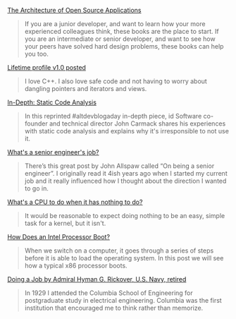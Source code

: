 [The Architecture of Open Source Applications](http://aosabook.org/en/index.html)
> If you are a junior developer, and want to learn how your more experienced colleagues think, these books are the place to start. If you are an intermediate or senior developer, and want to see how your peers have solved hard design problems, these books can help you too.

[Lifetime profile v1.0 posted](https://herbsutter.com/2018/09/20/lifetime-profile-v1-0-posted/)
> I love C++. I also love safe code and not having to worry about dangling pointers and iterators and views. 

[In-Depth: Static Code Analysis](https://www.gamasutra.com/view/news/128836/InDepth_Static_Code_Analysis.php)
> In this reprinted #altdevblogaday in-depth piece, id Software co-founder and technical director John Carmack shares his experiences with static code analysis and explains why it's irresponsible to not use it.

[What's a senior engineer's job?](https://jvns.ca/blog/senior-engineer/)
> There’s this great post by John Allspaw called “On being a senior engineer”. I originally read it 4ish years ago when I started my current job and it really influenced how I thought about the direction I wanted to go in.

[What's a CPU to do when it has nothing to do?](https://lwn.net/SubscriberLink/767630/594421f913c3d00a/)
> It would be reasonable to expect doing nothing to be an easy, simple task for a kernel, but it isn't. 

[How Does an Intel Processor Boot?](https://binarydebt.wordpress.com/2018/10/06/how-does-an-x86-processor-boot/)
> When we switch on a computer, it goes through a series of steps before it is able to load the operating system. In this post we will see how a typical x86 processor boots. 

[Doing a Job by Admiral Hyman G. Rickover, U.S. Navy, retired](https://bebekim.wordpress.com/2010/08/27/doing-a-job-by-admiral-hyman-g-rickover-u-s-navy-retired/)
> In 1929 I attended the Columbia School of Engineering for postgraduate study in electrical engineering. Columbia was the first institution that encouraged me to think rather than memorize.